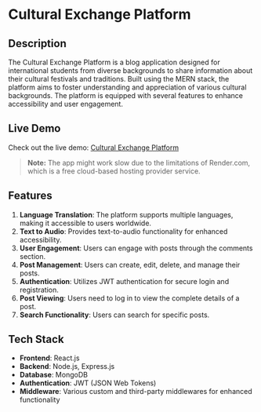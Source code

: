 # Cultural Exchange Platform

## Description

The Cultural Exchange Platform is a blog application designed for international students from diverse backgrounds to share information about their cultural festivals and traditions. Built using the MERN stack, the platform aims to foster understanding and appreciation of various cultural backgrounds. The platform is equipped with several features to enhance accessibility and user engagement.

## Live Demo

Check out the live demo: [Cultural Exchange Platform](https://cultural-exchange-app.onrender.com)

> **Note:** The app might work slow due to the limitations of Render.com, which is a free cloud-based hosting provider service.

## Features

1. **Language Translation**: The platform supports multiple languages, making it accessible to users worldwide.
2. **Text to Audio**: Provides text-to-audio functionality for enhanced accessibility.
3. **User Engagement**: Users can engage with posts through the comments section.
4. **Post Management**: Users can create, edit, delete, and manage their posts.
5. **Authentication**: Utilizes JWT authentication for secure login and registration.
6. **Post Viewing**: Users need to log in to view the complete details of a post.
7. **Search Functionality**: Users can search for specific posts.

## Tech Stack

- **Frontend**: React.js
- **Backend**: Node.js, Express.js
- **Database**: MongoDB
- **Authentication**: JWT (JSON Web Tokens)
- **Middleware**: Various custom and third-party middlewares for enhanced functionality
